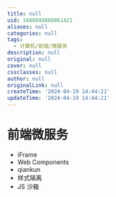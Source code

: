 ```yaml
---
title: null
uid: 1688849860861421
aliases: null
categories: null
tags:
  - 计算机/前端/微服务
description: null
original: null
cover: null
cssclasses: null
author: null
originalLink: null
createTime: '2024-04-19 14:44:21'
updateTime: '2024-04-19 14:44:21'
---
```


# 前端微服务

- iFrame
- Web Components
- qiankun
- 样式隔离
- JS 沙箱
